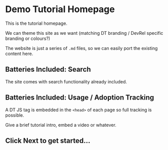 # Demo Tutorial Homepage

This is the tutorial homepage.

We can theme this site as we want (matching DT branding / DevRel specific branding or colours?)

The website is just a series of `.md` files, so we can easily port the existing content here.

## Batteries Included: Search
The site comes with search functionality already included.

## Batteries Included: Usage / Adoption Tracking
A DT JS tag is embedded in the `<head>` of each page so full tracking is possible.

Give a brief tutorial intro, embed a video or whatever.

## Click Next to get started...
